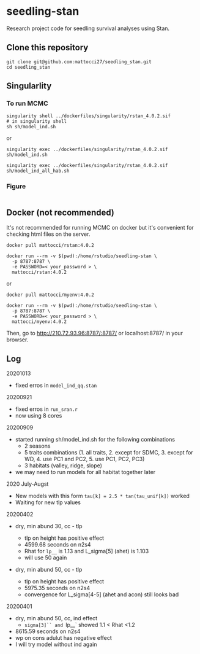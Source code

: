 # seedling-stan

Research project code for seedling survival analyses using Stan.

## Clone this repository

```{bash}
git clone git@github.com:mattocci27/seedling_stan.git
cd seedling_stan
```

## Singularlity

### To run MCMC

```
singularity shell ../dockerfiles/singularity/rstan_4.0.2.sif
# in singularity shell
sh sh/model_ind.sh
```

or 

```
singularity exec ../dockerfiles/singularity/rstan_4.0.2.sif sh/model_ind.sh
```

```
singularity exec ../dockerfiles/singularity/rstan_4.0.2.sif sh/model_ind_all_hab.sh
```

### Figure

```

```




## Docker (not recommended)

It's not recommended for running MCMC on docker but it's convenient for checking html
files on the server.

```{bash}
docker pull mattocci/rstan:4.0.2

docker run --rm -v $(pwd):/home/rstudio/seedling-stan \ 
  -p 8787:8787 \
  -e PASSWORD=< your_password > \
  mattocci/rstan:4.0.2
```

or 

```{bash}
docker pull mattocci/myenv:4.0.2

docker run --rm -v $(pwd):/home/rstudio/seedling-stan \ 
  -p 8787:8787 \
  -e PASSWORD=< your_password > \
  mattocci/myenv:4.0.2

```

Then, go to http://210.72.93.96:8787/:8787/ or localhost:8787/ in your browser.

## Log

20201013
- fixed erros in `model_ind_qq.stan` 

20200921
- fixed erros in `run_sran.r` 
- now using 8 cores

20200909

- started running sh/model_ind.sh for the following combinations
  - 2 seasons
  - 5 traits combinations (1. all traits, 2. except for SDMC, 3. except for WD, 4. use PC1 and PC2, 5. use PC1, PC2, PC3)
  - 3 habitats (valley, ridge, slope)
- we may need to run models for all habitat together later 

2020 July-Augst

- New models with this form `tau[k] = 2.5 * tan(tau_unif[k])` worked
- Waiting for new tlp values

20200402
- dry, min abund 30, cc - tlp
  - tlp on height has positive effect
  - 4599.68 seconds on n2s4
  - Rhat for  `lp__` is 1.13 and L_sigma[5] (ahet) is 1.103
  - will use 50 again

- dry, min abund 50, cc - tlp
  - tlp on height has positive effect
  - 5975.35 seconds on n2s4
  - convergence for L_sigma[4-5] (ahet and acon) still looks bad


20200401

- dry, min abund 50, cc, ind effect
    - `sigma[3]`` and `lp__` showed 1.1 < Rhat <1.2
- 8615.59 seconds on n2s4
- wp on cons adulut has negative effect
- I will try model without ind again



